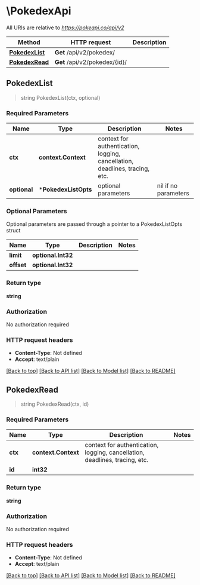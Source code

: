 # \PokedexApi

All URIs are relative to *https://pokeapi.co/api/v2*

Method | HTTP request | Description
------------- | ------------- | -------------
[**PokedexList**](PokedexApi.md#PokedexList) | **Get** /api/v2/pokedex/ | 
[**PokedexRead**](PokedexApi.md#PokedexRead) | **Get** /api/v2/pokedex/{id}/ | 



## PokedexList

> string PokedexList(ctx, optional)



### Required Parameters


Name | Type | Description  | Notes
------------- | ------------- | ------------- | -------------
**ctx** | **context.Context** | context for authentication, logging, cancellation, deadlines, tracing, etc.
 **optional** | ***PokedexListOpts** | optional parameters | nil if no parameters

### Optional Parameters

Optional parameters are passed through a pointer to a PokedexListOpts struct


Name | Type | Description  | Notes
------------- | ------------- | ------------- | -------------
 **limit** | **optional.Int32**|  | 
 **offset** | **optional.Int32**|  | 

### Return type

**string**

### Authorization

No authorization required

### HTTP request headers

- **Content-Type**: Not defined
- **Accept**: text/plain

[[Back to top]](#) [[Back to API list]](../README.md#documentation-for-api-endpoints)
[[Back to Model list]](../README.md#documentation-for-models)
[[Back to README]](../README.md)


## PokedexRead

> string PokedexRead(ctx, id)



### Required Parameters


Name | Type | Description  | Notes
------------- | ------------- | ------------- | -------------
**ctx** | **context.Context** | context for authentication, logging, cancellation, deadlines, tracing, etc.
**id** | **int32**|  | 

### Return type

**string**

### Authorization

No authorization required

### HTTP request headers

- **Content-Type**: Not defined
- **Accept**: text/plain

[[Back to top]](#) [[Back to API list]](../README.md#documentation-for-api-endpoints)
[[Back to Model list]](../README.md#documentation-for-models)
[[Back to README]](../README.md)

